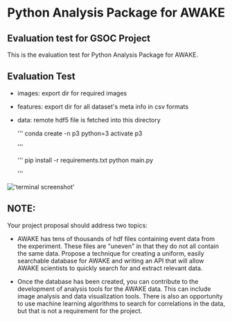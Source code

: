 # Python Analysis Package for AWAKE

## Evaluation test for GSOC Project

This is the evaluation test for Python Analysis Package for AWAKE. 

## Evaluation Test 

- images: export dir for required images
- features: export dir for all dataset's meta info in csv formats
- data: remote hdf5 file is fetched into this directory


    '''
    conda create -n p3 python=3
    activate p3
    
    '''

    '''
    pip install -r requirements.txt
    python main.py

    '''


!['terminal screenshot']('Capture.PNG')


## NOTE: 

Your project proposal should address two topics:

- AWAKE has tens of thousands of hdf files containing event data from the experiment. These files are "uneven" in that they do not all contain the same data. Propose a technique for creating a uniform, easily searchable database for AWAKE and writing an API that will allow AWAKE scientists to quickly search for and extract relevant data.

- Once the database has been created, you can contribute to the development of analysis tools for the AWAKE data. This can include image analysis and data visualization tools. There is also an opportunity to use machine learning algorithms to search for correlations in the data, but that is not a requirement for the project.

